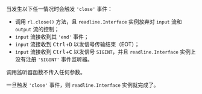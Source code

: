 <!-- YAML
added: v0.1.98
-->

当发生以下任一情况时会触发 `'close'` 事件：

* 调用 `rl.close()` 方法，且 `readline.Interface` 实例放弃对 `input` 流和 `output` 流的控制；
* `input` 流接收到其 `'end'` 事件；
* `input` 流接收到 <kbd>Ctrl</kbd>+<kbd>D</kbd> 以发信号传输结束（EOT）；
* `input` 流接收到 <kbd>Ctrl</kbd>+<kbd>C</kbd> 以发信号 `SIGINT`，并且 `readline.Interface` 实例上没有注册 `'SIGINT'` 事件监听器。

调用监听器函数不传入任何参数。

一旦触发 `'close'` 事件，则 `readline.Interface` 实例就完成了。

